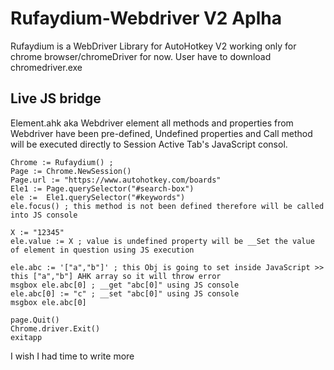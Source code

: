 # Rufaydium-Webdriver V2 Aplha
Rufaydium is a WebDriver Library for AutoHotkey V2 working only for chrome browser/chromeDriver for now.
User have to download chromedriver.exe

## Live JS bridge
Element.ahk aka Webdriver element all methods and properties from Webdriver have been pre-defined,
Undefined properties and Call method will be executed directly to Session Active Tab's JavaScript consol.

```Autohotkey
Chrome := Rufaydium() ; 
Page := Chrome.NewSession()
Page.url := "https://www.autohotkey.com/boards"
Ele1 := Page.querySelector("#search-box")
ele :=  Ele1.querySelector("#keywords")
ele.focus() ; this method is not been defined therefore will be called into JS console

X := "12345"
ele.value := X ; value is undefined property will be __Set the value of element in question using JS execution

ele.abc := '["a","b"]' ; this Obj is going to set inside JavaScript >> this ["a","b"] AHK array so it will throw error
msgbox ele.abc[0] ; __get "abc[0]" using JS console
ele.abc[0] := "c" ; __set "abc[0]" using JS console
msgbox ele.abc[0]

page.Quit()
Chrome.driver.Exit()
exitapp
```
I wish I had time to write more
